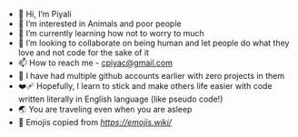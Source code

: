- 💞️ Hi, I’m Piyali
- 🌱 I’m interested in Animals and poor people
- 💃 I’m currently learning how not to worry to much
- 📒 I’m looking to collaborate on being human and let people do what they love and not code for the sake of it
- 📫 How to reach me - cpiyac@gmail.com
- 👀 I have had multiple github accounts earlier with zero projects in them
- ❤️‍🩹 Hopefully, I learn to stick and make others life easier with code written literally in English language (like pseudo code!)
- 🌏 You are traveling even when you are asleep
- 🧠 Emojis copied from _https://emojis.wiki/_
